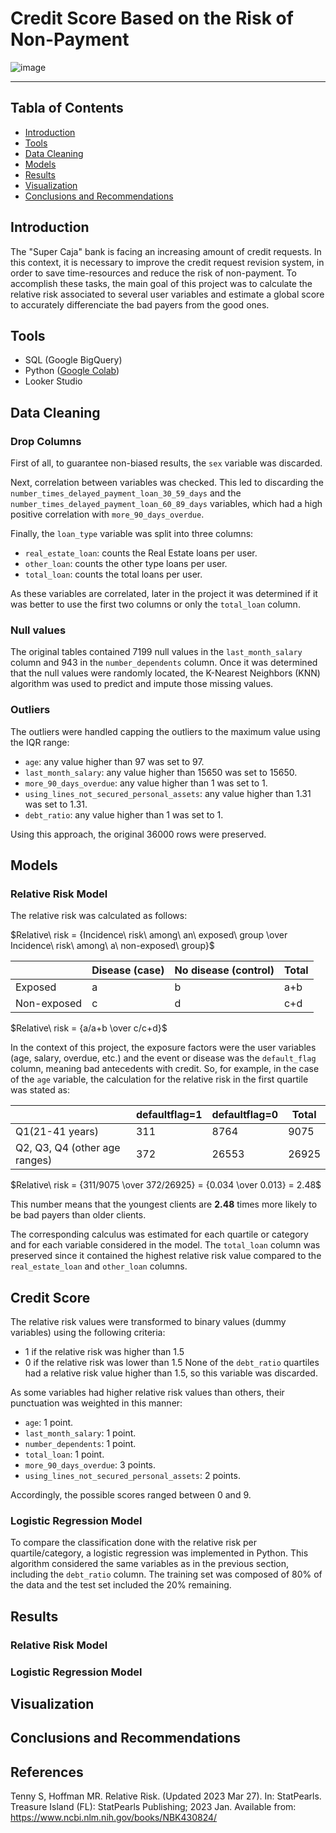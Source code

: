 # Credit Score Based on the Risk of Non-Payment

![image](https://github.com/karlarochaes/credit-score-relative-risk/assets/88100992/2a6e3bc1-977a-4d6e-8c51-c2b98f2abb7a)

---

## Tabla of Contents
- [Introduction](#introduction)
- [Tools](#tools)
- [Data Cleaning](#data-cleaning)
- [Models](#models)
- [Results](#results)
- [Visualization](#visualization)
- [Conclusions and Recommendations](#conclusions-and-recommendations)

## Introduction
The "Super Caja" bank is facing an increasing amount of credit requests. In this context, it is necessary to improve the credit request revision system, in order to save time-resources and reduce the risk of non-payment. To accomplish these tasks, the main goal of this project was to calculate the relative risk associated to several user variables and estimate a global score to accurately differenciate the bad payers from the good ones.

## Tools
- SQL (Google BigQuery)
- Python ([Google Colab](link))
- Looker Studio

## Data Cleaning
### Drop Columns
First of all, to guarantee non-biased results, the `sex` variable was discarded. 

Next, correlation between variables was checked. This led to discarding the `number_times_delayed_payment_loan_30_59_days` and the `number_times_delayed_payment_loan_60_89_days` variables, which had a high positive correlation with `more_90_days_overdue`.

Finally, the `loan_type` variable was split into three columns: 
- `real_estate_loan`: counts the Real Estate loans per user.
- `other_loan`: counts the other type loans per user.
- `total_loan`: counts the total loans per user.

As these variables are correlated, later in the project it was determined if it was better to use the first two columns or only the `total_loan` column.

### Null values
The original tables contained 7199 null values in the `last_month_salary` column and 943 in the `number_dependents` column. Once it was determined that the null values were randomly located, the K-Nearest Neighbors (KNN) algorithm was used to predict and impute those missing values. 

### Outliers
The outliers were handled capping the outliers to the maximum value using the IQR range:
- `age`: any value higher than 97 was set to 97.
- `last_month_salary`: any value higher than 15650 was set to 15650.
- `more_90_days_overdue`: any value higher than 1 was set to 1.
- `using_lines_not_secured_personal_assets`: any value higher than 1.31 was set to 1.31.
- `debt_ratio`: any value higher than 1 was set to 1.

Using this approach, the original 36000 rows were preserved.

## Models

### Relative Risk Model
The relative risk was calculated as follows:

$Relative\ risk = {Incidence\ risk\ among\ an\ exposed\ group \over Incidence\ risk\ among\ a\ non-exposed\ group}$

||Disease (case)|No disease (control)|Total|
|--------|--------|--------|--------|
|Exposed|a|b|a+b|
|Non-exposed|c|d|c+d|

$Relative\ risk = {a/a+b \over c/c+d}$

In the context of this project, the exposure factors were the user variables (age, salary, overdue, etc.) and the event or disease was the `default_flag` column, meaning bad antecedents with credit. So, for example, in the case of the `age` variable, the calculation for the relative risk in the first quartile was stated as:

||defaultflag=1|defaultflag=0|Total|
|--------|--------|--------|--------|
|Q1(21-41 years)|311|8764|9075|
|Q2, Q3, Q4 (other age ranges)|372|26553|26925|

$Relative\ risk = {311/9075 \over 372/26925} = {0.034 \over 0.013} = 2.48$  

This number means that the youngest clients are **2.48** times more likely to be bad payers than older clients. 

The corresponding calculus was estimated for each quartile or category and for each variable considered in the model. The `total_loan` column was preserved since it contained the highest relative risk value compared to the `real_estate_loan` and `other_loan` columns.

## Credit Score
The relative risk values were transformed to binary values (dummy variables) using the following criteria:
- 1 if the relative risk was higher than 1.5
- 0 if the relative risk was lower than 1.5
None of the `debt_ratio` quartiles had a relative risk value higher than 1.5, so this variable was discarded.

As some variables had higher relative risk values than others, their punctuation was weighted in this manner:
- `age`: 1 point.
- `last_month_salary`: 1 point.
- `number_dependents`: 1 point.
- `total_loan`: 1 point.
- `more_90_days_overdue`: 3 points.
- `using_lines_not_secured_personal_assets`: 2 points.

Accordingly, the possible scores ranged between 0 and 9.

### Logistic Regression Model
To compare the classification done with the relative risk per quartile/category, a logistic regression was implemented in Python. This algorithm considered the same variables as in the previous section, including the `debt_ratio` column. The training set was composed of 80% of the data and the test set included the 20% remaining.

## Results
### Relative Risk Model

### Logistic Regression Model

## Visualization

## Conclusions and Recommendations

## References
Tenny S, Hoffman MR. Relative Risk. (Updated 2023 Mar 27). In: StatPearls. Treasure Island (FL): StatPearls Publishing; 2023 Jan. Available from: https://www.ncbi.nlm.nih.gov/books/NBK430824/
